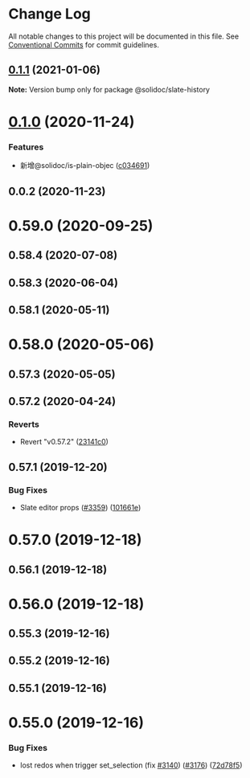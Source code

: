 # Change Log

All notable changes to this project will be documented in this file.
See [Conventional Commits](https://conventionalcommits.org) for commit guidelines.

## [0.1.1](https://github.com/solidoc/iffe-react/compare/@solidoc/slate-history@0.1.0...@solidoc/slate-history@0.1.1) (2021-01-06)

**Note:** Version bump only for package @solidoc/slate-history





# [0.1.0](https://github.com/solidoc/iffe-react/compare/@solidoc/slate-history@0.0.2...@solidoc/slate-history@0.1.0) (2020-11-24)


### Features

* 新增@solidoc/is-plain-objec ([c034691](https://github.com/solidoc/iffe-react/commit/c03469180f96029377a70d2a936b82e0d4b85ec1))





## 0.0.2 (2020-11-23)



# 0.59.0 (2020-09-25)



## 0.58.4 (2020-07-08)



## 0.58.3 (2020-06-04)



## 0.58.1 (2020-05-11)



# 0.58.0 (2020-05-06)



## 0.57.3 (2020-05-05)



## 0.57.2 (2020-04-24)


### Reverts

* Revert "v0.57.2" ([23141c0](https://github.com/solidoc/iffe-react/commit/23141c046bf7cd00e71a186f8d63e7c2ad9f1f6e))



## 0.57.1 (2019-12-20)


### Bug Fixes

* Slate editor props ([#3359](https://github.com/solidoc/iffe-react/issues/3359)) ([101661e](https://github.com/solidoc/iffe-react/commit/101661ee27b53a228407173b0f8fdfd1a5f901d4))



# 0.57.0 (2019-12-18)



## 0.56.1 (2019-12-18)



# 0.56.0 (2019-12-18)



## 0.55.3 (2019-12-16)



## 0.55.2 (2019-12-16)



## 0.55.1 (2019-12-16)



# 0.55.0 (2019-12-16)


### Bug Fixes

* lost redos when trigger set_selection (fix [#3140](https://github.com/solidoc/iffe-react/issues/3140)) ([#3176](https://github.com/solidoc/iffe-react/issues/3176)) ([72d78f5](https://github.com/solidoc/iffe-react/commit/72d78f5a696aa8e94fe39cebdbd0d2efc8e5b244))
